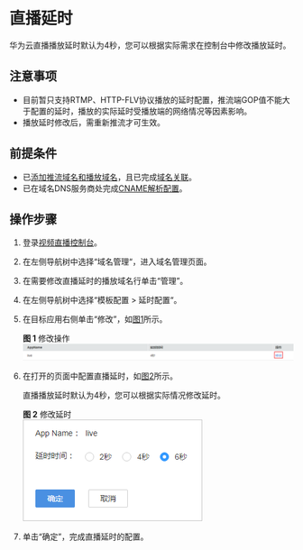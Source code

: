 # 直播延时<a name="live_01_0041"></a>

华为云直播播放延时默认为4秒，您可以根据实际需求在控制台中修改播放延时。

## 注意事项<a name="section5971121616516"></a>

-   目前暂只支持RTMP、HTTP-FLV协议播放的延时配置，推流端GOP值不能大于配置的延时，播放的实际延时受播放端的网络情况等因素影响。
-   播放延时修改后，需重新推流才可生效。

## 前提条件<a name="section38573451572"></a>

-   已[添加推流域名和播放域名](添加域名.md)，且已完成[域名关联](关联域名.md)。
-   已在域名DNS服务商处完成[CNAME解析配置](配置CNAME.md)。

## 操作步骤<a name="section1792254312567"></a>

1.  登录[视频直播控制台](https://console.huaweicloud.com/live)。
2.  在左侧导航树中选择“域名管理“，进入域名管理页面。
3.  在需要修改直播延时的播放域名行单击“管理”。
4.  在左侧导航树中选择“模板配置 \> 延时配置“。
5.  在目标应用右侧单击“修改”，如[图1](#fig1454514315368)所示。

    **图 1**  修改操作<a name="fig1454514315368"></a>  
    ![](figures/修改操作.png "修改操作")

6.  在打开的页面中配置直播延时，如[图2](#fig53085448313)所示。

    直播播放延时默认为4秒，您可以根据实际情况修改延时。

    **图 2**  修改延时<a name="fig53085448313"></a>  
    ![](figures/修改延时.png "修改延时")

7.  单击“确定”，完成直播延时的配置。

